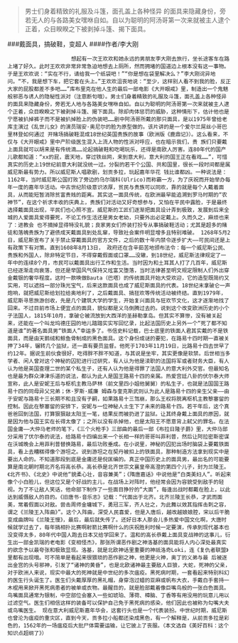 > 男士们身着精致的礼服及斗篷，面孔盖上各种怪异 的面具来隐藏身份，旁若无人的与各路美女嘿咻自如。自以为聪明的阿汤哥第一次来就被主人逮个正着，众目睽睽之下被剥掉斗篷、揭下面具。

###戴面具，搞破鞋，变超人
####作者/李大刚

						想起有一次王欢欢和她永远的男朋友李大刚去旅行，坐长途客车在路上堵了好久。此时王欢欢非常非常急迫地想去上厕所，然而拥堵的国道边上根本没有这一事物。于是王欢欢说：“实在不行，请给我一个纸袋吧！”“你是想在袋里解决么？”李大刚诧异地问。“不，我是想下车，把它套在头上。”王欢欢沮丧地说：“至少，这样别人看不到我的脸，反正大家的屁股都差不多吧……”库布里克在他人生的最后一部电影《大开眼戒》里，制造出一个鬼魅般邪恶与诱人的隐秘性派对（注意断句哦）。男士们身着精致的礼服及斗篷，面孔盖上各种怪异 的面具来隐藏身份，旁若无人地与各路美女嘿咻自如。自以为聪明的阿汤哥第一次来就被主人逮个正着，众目睽睽之下被剥掉斗篷、揭下面具。除却肉体惩罚的威胁，这种情形下，估计他也是宁愿被扒掉裤子而不是被扒掉脸上的伪装吧……剧中阿汤哥所戴的那只面具，是以1975年曾给老库主演过《乱世儿女》的演员瑞安·奥尼尔的脸为原型做的。该片讲的是一个爱尔兰屌丝小哥巴里林登如何通过 开赌场搞破鞋混成18世纪英国贵族的故事（欧洲版《鹿鼎记》）。这么看来，不仅与《大开眼戒》里中产阶级医生混入上流人物的性派对呼应，也在暗示我们，贵 族们只要戴上面具就可以胡来是有传统滴……论起搞破鞋和吃喝玩乐，还得是南欧人厉害。连80年代的国产儿歌都知道：“xx的屁，震天地，穿过铁丝网，来到意大利，意大利的国王正在看戏……”，可惜真实的历史上19世纪前意大利就没统一过。分裂的若干个公国、共和国里，很长一段时间都是属威尼斯最有势力。所以威尼斯人唱歌剧，划贡多拉，玩起嘉年华花 钱比谁都凶。一种说法是：1162年，当时威尼斯公国打败了旁边的乌尔瑞科(Ulrico)而称霸一方，为了庆祝而开始举办每年一度的嘉年华活动。中古世纪阶级意识浓厚，贫民与贵族可以同欢，靠的就是每个人戴着面具，从而能短暂消除贫富贵贱的距离。其实这一面具传统，在欧洲最早能追溯到罗马时期的“农神节”，在这个祈求丰收的庆典上，贵族们对活动又好奇想参与，又怕在平民中露脸，于是最终选择戴面具出现，平民们也心照不宣。威尼斯的工匠们逐渐把面具设计弄到极致，发展到后来全城的人爱面具爱得要死，不论工作生活还是男女老幼，只要外出必定戴上。久而久之，麻烦也来了：进教会 也不摘掉显得特没礼貌；良家男女们乔装打扮专从事搞破鞋活动；尤其是超多的赌徒和落魄贵族为了避债成天戴面具到处乱窜，导致社会案件明显增多且特别难破。 1268年5月2日，威尼斯宣布了关于禁止穿戴面具的官方文件，之后的数十年内禁令逐步扩大——可民间还是上有政策下有对策。直到1608年8月13日， 政府还在含辛茹苦地颁布法令：每一个威尼斯公民、贵族和外国人，除非特定节日，不得穿戴假面或口罩……没辙，到18世纪，威尼斯法律规定了一年中的连续8个月，市民可以戴面具出行工作和生活。当时因为和土耳其人打了几百年，威尼斯已经逐渐走向衰落，但还是举国风气保持又炫富又堕落，当时法律甚至明文规定限制人们外出穿金戴银的奢华程度。这时一款唤做Bauta（巴塔）的传统面具开始大受欢迎，它的造型既简约又实用，可以遮挡一部分珠光宝气，后来这款面具也成了威尼斯面具的代表。18世纪末拿破仑一声炮响，就把威尼斯给划拉给奥地利了，之后戴面具、搞狂欢等传统活动被终结。直到1979年，威尼斯寻思旅游创收，先是几个建筑大学的学生，开始复兴面具与狂欢节文化，这才逐渐地找了回来。不过目前市场上便宜点的面具，貌似都是义乌倒腾过去的。说到这个改变欧洲历史的小个子法国人，1815年10月，拿破仑被流放到大西洋的圣赫勒拿岛。但其实不算惨，没有被关起来，还能在一个叫龙坞德庄园的地儿踏踏实实写回忆录，比起法国历史上另外一个“死了都不知道是谁”的著名面具男“铁面人”幸运多了。书信史料记载，巴士底里的铁面人君其实戴的不是铁面具，而是由天鹅绒和鲸鱼骨制成的黑色面具。这个身份成谜的要犯，在路易十四时期一直被关押了34年，辗转几个监狱，还一直有要员监督。他死于1703年11月19日，比路易十四去世早了约12年。据说生前伙食很好，吃得胖不胖不知道，与其说是坐牢，其实更像是软禁。后世相当多学者、闲人曾对这个神秘的囚犯进行过研究，有人认为他是渎职的法国将军或者财务大臣，有人认为他是英国查理二世的某个私生子，还有人认为他是得罪了法国人的意大利外交官。但最知名也是最为群众津津乐道的说法，都认为此人是国王路易十四的亲属。热爱宫廷八卦的伏尔泰大师宣称，此人是安妮王后与枢机主教马萨林（前文里四小姐他舅舅）的私生子，也就是法国国王路易十四的同母异父兄弟；休·罗斯·威廉 姆森与奎克斯武则认为此人是路易十四的亲生父亲——由于安妮与路易十三长期不和且没有子嗣，如果路易十三驾崩，那么王权将脱离枢机主教黎塞留的控制。因此在黎塞留的安排下，安妮与一位神秘人士生下了未来的路易十四。若干年后，这个真爸爸回到法国，打算狠狠敲太阳王一笔，结果反而被扔进了监狱。让其终身戴上面具的原因，就是因为他与国王实在长得太像了；之所以没有杀掉他，也是太阳王不愿意背上弑父的罪名。在法国金庸——大仲马老师的笔下，《三个火枪手》三部曲的最后一部《布拉日隆子爵》里，大仲马部分采用了伏尔泰的说法，给路易十四编出来一个长相一样的哥哥叫菲利普，然后让阿拉密斯密谋在沃城晚会上用菲利普替换路易，最后功败垂成。在小说里，神秘的囚犯出场时脑袋上要戴铁面具，看上去糟糕得像个游坦之。说到游坦之在契丹被扣上的铁面具，那种制造方法拿到现实中是要出人命的。不知道那段到底是金庸还是倪匡编的。真正中国历史上的面具男，最出名的可能要算是南北朝时期北齐名将高长恭。高长恭是北齐世宗文襄皇帝高澄的第四个儿子，封为兰陵王。《北齐书》、《北史》中说他“貌柔心壮，音容兼美”；《隋唐嘉话》中说他是“白类美妇人”。听起来像个小白脸儿，但这位又是个好战的主儿，在战场上对阵时，他经常会因为容貌受到敌手的轻视。为了不让敌人笑话，他命部下制作了一些面目狰狞的“大面”，每逢出战时都戴在脸上，以此达到威慑敌人的目的。《旧唐书·音乐志》记载：“代面出于北齐。北齐兰陵王长恭，才武而面美，常着假面以对敌。尝击周师金墉城下，勇冠三军，齐人壮之，为此舞以效其指挥击刺之容，谓之《兰陵王入阵曲》”。这个入阵曲，深受人民喜爱，但是入唐后，越改越娘娘腔，宋以后干脆变成曲牌叫《兰陵王慢》，最后，最后就失传了。还好日本人那会儿多热爱中国文化啊，大唐时候就学过去了，每年搞相扑比赛啊射箭比赛啊什么的庆祝胜利时候一定要演，传承到现代基本也没变得太多，80年代中国人跑去日本又给学回来了。温和的高长恭戴上面具变战神的这事儿，衍生出一部金凯瑞的老电影《变相怪杰》，那张所谓恶作剧之神洛基的面具能将人内心深处最真实的欲念予以最夸张和极致显现。洛基，就是北欧神话里重要的神祇洛奇Loki，连《复仇者联盟》里都有出现哦。可不简单是看起来很猥琐的恶作剧之神，他更是火神，奥丁的义弟与最 后被逐出金宫的头号邪神，引发了“诸神的黄昏”，也是北欧诸神最主要敌人巨狼，大蛇，死神的父亲，对于欧洲人来说，现实中最大的死神就是中世纪的多次瘟疫。黑死病时期，一套看起来特别科幻的医生行头诞生了。医生们头戴厚厚的黑礼帽，身穿泡过蜡的亚麻或帆布大衣，手戴白手套持一木棍用来掀开黑死病患者的被单或衣物。最醒目的，就是脸部戴着像巨嘴鸟般的一张白色面具。鸟嘴面具通常为银制，中空部位会塞入一些如琥珀、薄荷、樟脑、丁香等有用没用的玩意儿用以过滤空气。医生们相信这样的装备可以保护自己免于黑死病的感染，他们因此也被称为勾嘴大夫或鸟嘴医生。 现在意大利威尼斯嘉年华会，这套行头也是一个代表装扮。中世纪时期，威尼斯也曾沦为瘟疫的重灾区，直到今天，贡多拉小船都还染成黑色，有一个解释是，从前贡多拉是彩色的，1562年的一场瘟疫后大批尸体需要运输，让它披上了丧服。（本文选自《美好百科：这个知识点超纲了》）			  		